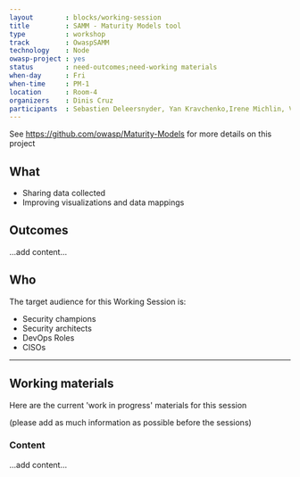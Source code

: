 ```yaml
---
layout        : blocks/working-session
title         : SAMM - Maturity Models tool
type          : workshop
track         : OwaspSAMM
technology    : Node
owasp-project : yes
status        : need-outcomes;need-working materials
when-day      : Fri
when-time     : PM-1
location      : Room-4
organizers    : Dinis Cruz
participants  : Sebastien Deleersnyder, Yan Kravchenko,Irene Michlin, Viktor Lindstrom
---
```


See https://github.com/owasp/Maturity-Models for more details on this project

## What

 - Sharing data collected
 - Improving visualizations and data mappings
 
## Outcomes

...add content...

## Who

The target audience for this Working Session is:

- Security champions
- Security architects
- DevOps Roles
- CISOs

--- 

## Working materials

Here are the current 'work in progress' materials for this session 

(please add as much information as possible before the sessions)

### Content

...add content...

